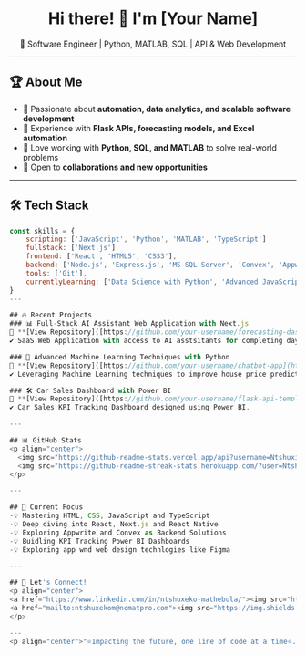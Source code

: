 <h1 align="center">Hi there! 👋 I'm [Your Name]</h1>
<p align="center">
🚀 Software Engineer | Python, MATLAB, SQL | API & Web Development
</p>

---

## 🏆 About Me  
- 🔹 Passionate about **automation, data analytics, and scalable software development**  
- 🔹 Experience with **Flask APIs, forecasting models, and Excel automation**  
- 🔹 Love working with **Python, SQL, and MATLAB** to solve real-world problems  
- 🔹 Open to **collaborations and new opportunities**  

---

## 🛠 Tech Stack

```javascript
const skills = {
    scripting: ['JavaScript', 'Python', 'MATLAB', 'TypeScript']
    fullstack: ['Next.js']
    frontend: ['React', 'HTML5', 'CSS3'],
    backend: ['Node.js', 'Express.js', 'MS SQL Server', 'Convex', 'Appwrite'],
    tools: ['Git'],
    currentlyLearning: ['Data Science with Python', 'Advanced JavaScript', 'Web App Testing']
}
---

## 🔥 Recent Projects  
### 📊 Full-Stack AI Assistant Web Application with Next.js
🔗 **[View Repository]([https://github.com/your-username/forecasting-dashboard](https://github.com/NtshuxieGitHub/AI-Assistant-App))**  
✔ SaaS Web Application with access to AI asstsitants for completing day-to-day tasks.

### 🤖 Advanced Machine Learning Techniques with Python  
🔗 **[View Repository]([https://github.com/your-username/chatbot-app](https://github.com/NtshuxieGitHub/Home-Price-Prediction-Model-in-Python))**  
✔ Leveraging Machine Learning techniques to improve house price predictions.

### 🛠 Car Sales Dashboard with Power BI 
🔗 **[View Repository]([https://github.com/your-username/flask-api-template](https://github.com/NtshuxieGitHub/Car-Sales-Dashboard))**  
✔ Car Sales KPI Tracking Dashboard designed using Power BI.

---

## 📊 GitHub Stats  
<p align="center">
  <img src="https://github-readme-stats.vercel.app/api?username=NtshuxieGitHub&show_icons=true&theme=tokyonight" width="400"/>
  <img src="https://github-readme-streak-stats.herokuapp.com/?user=NtshuxieGitHub&theme=tokyonight" width="400"/>
</p>

---

## 🎯 Current Focus  
-💡 Mastering HTML, CSS, JavaScript and TypeScript
-💡 Deep diving into React, Next.js and React Native
-💡 Exploring Appwrite and Convex as Backend Solutions
-💡 Buidling KPI Tracking Power BI Dashboards
-💡 Exploring app wnd web design technlogies like Figma

---

## 🤝 Let's Connect!  
<p align="center">
<a href="https://www.linkedin.com/in/ntshuxeko-mathebula/"><img src="https://img.shields.io/badge/LinkedIn-%230077B5.svg?style=for-the-badge&logo=linkedin&logoColor=white"/></a>  
<a href="mailto:ntshuxekom@ncmatpro.com"><img src="https://img.shields.io/badge/Email-%23D14836.svg?style=for-the-badge&logo=gmail&logoColor=white"/></a>  
</p>

---
<p align="center">"⭐Impacting the future, one line of code at a time⭐."</p>
